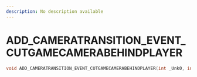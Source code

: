 ```yaml
---
description: No description available 
---
```


# ADD_CAMERATRANSITION_EVENT_CUTGAMECAMERABEHINDPLAYER

```cpp
void ADD_CAMERATRANSITION_EVENT_CUTGAMECAMERABEHINDPLAYER(int _Unk0, int _Unk1, int _Unk2);
```